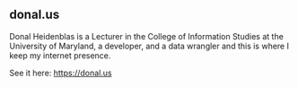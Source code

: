 ## donal.us
Donal Heidenblas is a Lecturer in the College of Information Studies at the University of Maryland, a developer, and a data wrangler and this is where I keep my internet presence. 

See it here: https://donal.us
